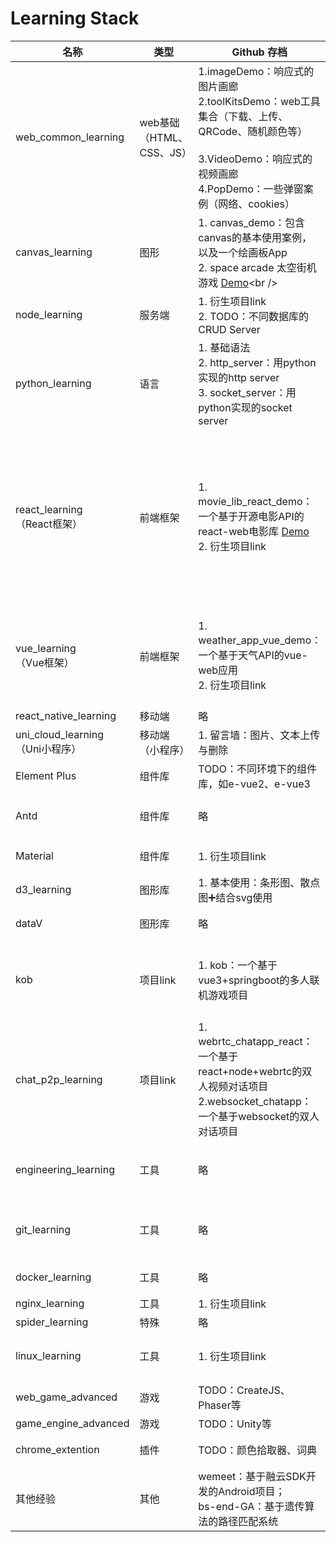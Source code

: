 # Learning Stack

| 名称                                  | 类型                      | Github 存档                                                  | 技术点与经验                                                 | Status                                                       |
| ------------------------------------- | ------------------------- | ------------------------------------------------------------ | ------------------------------------------------------------ | ------------------------------------------------------------ |
| web_common_learning                   | web基础 （HTML、CSS、JS） | 1.imageDemo：响应式的图片画廊<br />2.toolKitsDemo：web工具集合（下载、上传、QRCode、随机颜色等）<br /><br />3.VideoDemo：响应式的视频画廊<br />4.PopDemo：一些弹窗案例（网络、cookies） | **自定义样式库（待整合）**、响应式布局（flex、媒体查询）<br />事件处理：HTML DOM、DOM2、懒加载<br /> | ★★☆<br />[Details](web_common_learning/README.md)<br />      |
| canvas_learning                       | 图形                      | 1. canvas_demo：包含canvas的基本使用案例，以及一个绘画板App<br />2. space arcade 太空街机游戏 [Demo]([https://comfy-haupia-02c33d.netlify.app](https://comfy-haupia-02c33d.netlify.app/))<br /> | canvas工具类、碰撞检测、拖拽；<br />片头动画、资源加载机制、粒子特效、JS的面向对象开发 | ★★<br />[Details](canvas_learning/readme.md)                 |
| node_learning                         | 服务端                    | 1. 衍生项目link<br />2. TODO：不同数据库的CRUD Server        | Node Web：Express<br />Cors<br />socket.io                   | ★☆<br />                                                     |
| python_learning                       | 语言                      | 1. 基础语法<br />2. http_server：用python实现的http server<br />3. socket_server：用python实现的socket server | 简易server搭建                                               | ★☆                                                           |
| react_learning<br />（React框架）     | 前端框架                  | 1. movie_lib_react_demo：一个基于开源电影API的react-web电影库 [Demo](https://comfy-haupia-02c33d.netlify.app/)<br />2. 衍生项目link | SPA：react-router<br />Redux<br /><br />React生命周期<br />React Hooks：useEffect、useState、useCallback、useContext<br />React组件（传子组件{{children}}、传参props） | ★★<br />                                                     |
| vue_learning<br />（Vue框架）         | 前端框架                  | 1. weather_app_vue_demo：一个基于天气API的vue-web应用<br />2. 衍生项目link | SPA：vue-router<br />Vuex<br /><br />Vue生命周期<br />Vue Hooks<br />Vue语法糖<br />Vue组件 | ★★<br />                                                     |
| react_native_learning                 | 移动端                    | 略                                                           |                                                              | ★☆                                                           |
| uni_cloud_learning<br />（Uni小程序） | 移动端（小程序）          | 1. 留言墙：图片、文本上传与删除                              | 云函数使用、云数据库                                         | ★☆<br />[Details](uniapp_learning/uniapp_unicloud_demo/readme.md) |
| Element Plus                          | 组件库                    | TODO：不同环境下的组件库，如e-vue2、e-vue3                   |                                                              | ★☆                                                           |
| Antd                                  | 组件库                    | 略                                                           | Antd for react：组件使用与二次开发<br />Antd Pro             | ★☆                                                           |
| Material                              | 组件库                    | 1. 衍生项目link                                              | Material for react：组件使用与二次开发                       | ★                                                            |
| d3_learning                           | 图形库                    | 1. 基本使用：条形图、散点图➕结合svg使用                      |                                                              | ★                                                            |
| dataV                                 | 图形库                    | 略                                                           | dataV for Vue：可视化图形使用                                | ★☆                                                           |
| kob                                   | 项目link                  | 1. kob：一个基于vue3+springboot的多人联机游戏项目            | springboot：web开发<br />springcloud：security权限、匹配服务、测评服务 | ★★☆<br />[Details](https://github.com/juemuel/Kob-of-Game)   |
| chat_p2p_learning                     | 项目link                  | 1. webrtc_chatapp_react：一个基于react+node+webrtc的双人视频对话项目<br />2.websocket_chatapp：一个基于websocket的双人对话项目 | WebRTC：socket.io➕socket.io-client<br />WebSocket            | ★★☆                                                          |
| engineering_learning                  | 工具                      | 略                                                           | webpack<br />vite<br />gulp等<br />Eslint、Babel             | ★☆                                                           |
| git_learning                          | 工具                      | 略                                                           | git push、pull及常见问题<br />git actions + gh pages持续部署 | ★★☆<br />[Details](git_learning/readme.md)                   |
| docker_learning                       | 工具                      | 略                                                           | docker 镜像迁移、部署                                        | ★                                                            |
| nginx_learning                        | 工具                      | 1. 衍生项目link                                              |                                                              | ☆                                                            |
| spider_learning                       | 特殊                      | 略                                                           |                                                              | ☆                                                            |
| linux_learning                        | 工具                      | 1. 衍生项目link                                              | 脚本语言：shell<br />工具：vim、tmux、docker等               | ★★                                                           |
| web_game_advanced                     | 游戏                      | TODO：CreateJS、Phaser等                                     |                                                              | \                                                            |
| game_engine_advanced                  | 游戏                      | TODO：Unity等                                                |                                                              | \                                                            |
| chrome_extention                      | 插件                      | TODO：颜色拾取器、词典                                       | Chrome 简易插件开发                                          | ★☆                                                           |
| 其他经验                              | 其他                      | wemeet：基于融云SDK开发的Android项目；<br />bs-end-GA：基于遗传算法的路径匹配系统 | Android Java开发<br />路径匹配算法                           | ★☆                                                           |

